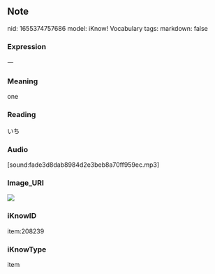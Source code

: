 ## Note
nid: 1655374757686
model: iKnow! Vocabulary
tags: 
markdown: false

### Expression
一

### Meaning
one

### Reading
いち

### Audio
[sound:fade3d8dab8984d2e3beb8a70ff959ec.mp3]

### Image_URI
<img src="2b1004a12f44893bdc51f7b5d830e610.jpg">

### iKnowID
item:208239

### iKnowType
item
